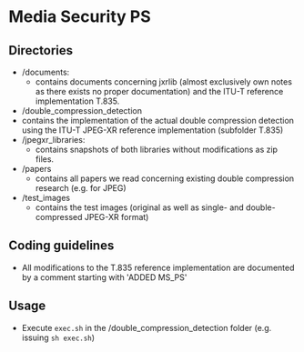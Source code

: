 # Media Security PS

## Directories
* /documents:
  * contains documents concerning jxrlib (almost exclusively own notes as there exists no proper documentation) and the ITU-T reference implementation T.835.
* /double_compression_detection
 * contains the implementation of the actual double compression detection using the ITU-T JPEG-XR reference implementation (subfolder T.835)
* /jpegxr_libraries:
  * contains snapshots of both libraries without modifications as zip files.
* /papers
  * contains all papers we read concerning existing double compression research (e.g. for JPEG)
* /test_images
  * contains the test images (original as well as single- and double-compressed JPEG-XR format)

## Coding guidelines
* All modifications to the T.835 reference implementation are documented by a comment starting with 'ADDED MS_PS'

## Usage
* Execute `exec.sh` in the /double_compression_detection folder (e.g. issuing `sh exec.sh`)